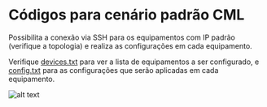<h1 align="left">Códigos para cenário padrão CML</h1>
<p align="left">Possibilita a conexão via SSH para os equipamentos com IP padrão (verifique a topologia) e realiza as configurações em cada equipamento.</p>
<p align="left">Verifique <a href="devices.txt">devices.txt</a> para ver a lista de equipamentos a ser configurado, e <a href="config.txt">config.txt</a> para as configurações que serão aplicadas em cada equipamento.</p>

![alt text](https://github.com/loktwo/C-digos/blob/master/python/CML/Topologia.png?raw=true)
